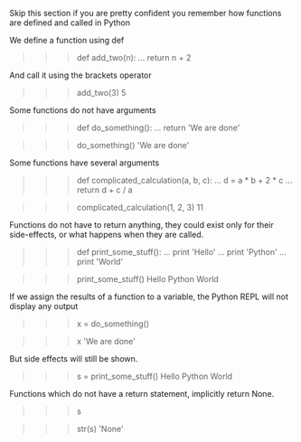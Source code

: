Skip this section if you are pretty confident you remember how functions are defined and called in Python

We define a function using def
>>> def add_two(n):
...     return n + 2

And call it using the brackets operator
>>> add_two(3)
5

Some functions do not have arguments
>>> def do_something():
...     return 'We are done'

>>> do_something()
'We are done'

Some functions have several arguments
>>> def complicated_calculation(a, b, c):
...     d = a * b + 2 * c
...     return d + c / a

>>> complicated_calculation(1, 2, 3)
11

Functions do not have to return anything, they could exist only for their side-effects, or what happens when they are called.
>>> def print_some_stuff():
...     print 'Hello'
...     print 'Python'
...     print 'World'

>>> print_some_stuff()
Hello
Python
World

If we assign the results of a function to a variable, the Python REPL will not display any output
>>> x = do_something()

>>> x
'We are done'

But side effects will still be shown.
>>> s = print_some_stuff()
Hello
Python
World

Functions which do not have a return statement, implicitly return None.
>>> s

>>> str(s)
'None'

